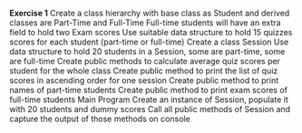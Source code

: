 **Exercise 1**
Create a class hierarchy with base class as Student and derived classes are Part-Time and Full-Time
Full-time students will have an extra field to hold two Exam scores
Use suitable data structure to hold 15 quizzes scores for each student (part-time or full-time)
Create a class Session
Use data structure to hold 20 students in a Session, some are part-time, some are full-time
Create public methods to calculate average quiz scores per student for the whole class
Create public method to print the list of quiz scores in ascending order for one session
Create public method to print names of part-time students
Create public method to print exam scores of full-time students
Main Program
Create an instance of Session, populate it with 20 students and dummy scores
Call all public methods of Session and capture the output of those methods on console